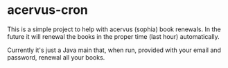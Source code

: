 # acervus-cron

This is a simple project to help with acervus (sophia) book renewals.
In the future it will renewal the books in the proper time (last hour) automatically.

Currently it's just a Java main that, when run, provided with your email and password, renewal all your books.
